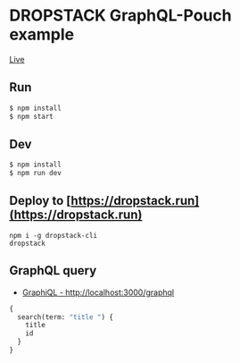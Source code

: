 # DROPSTACK GraphQL-Pouch example

[Live](https://yvwuzztp.dropstack.run/graphql)

## Run

```bash
$ npm install
$ npm start
```

## Dev

```bash
$ npm install
$ npm run dev
```

## Deploy to [https://dropstack.run](https://dropstack.run)

```
npm i -g dropstack-cli
dropstack
```

## GraphQL query

* [GraphiQL - http://localhost:3000/graphql](http://localhost:3000/graphql)

```graphql
{
  search(term: "title ") {
    title
    id
  }
}
```
